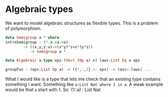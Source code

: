 # Algebraic types

We want to model algebraic structures as flexible types.  This is a problem of polymorphism.

```haskell
data Semigroup a * where
introSemigroup : (*:a->a->a) 
		-> ((x,y,z:a)->(x*y)*z=x*(y*z)) 
		   -> Semigroup a *
```

```haskell
data Algebraic a:type ops:(Vect (Op a) n) laws:List Eq a ops

groupFun : (ops:List Op a) -> ({*,-,1} <: ops) -> (asc<:laws) ...
```

What I would like is a type that lets me check that an existing type contains something I want.  Something like `a:List Nat where 1 in a`.  A weak example would be that `a` start with $1$.  So `(1::a) : List Nat 
<!--stackedit_data:
eyJoaXN0b3J5IjpbMTE1NDU5MjA4MSwtNjIzMDc1Nzc4XX0=
-->